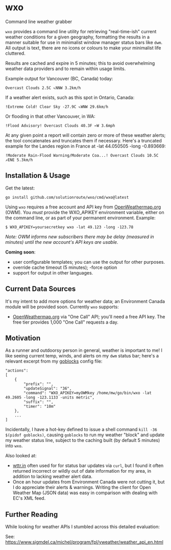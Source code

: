 # wxo
Command line weather grabber

`wxo` provides a command line utility for retrieving "real-time-ish" current
weather conditions for a given geography, formatting the results in a manner
suitable for use in minimalist window manager status bars like `dwm`. All output
is text, there are no icons or colours to make your minimalist life cluttered.

Results are cached and expire in 5 minutes; this to avoid overwhelming weather
data providers and to remain within usage limits.

Example output for Vancouver (BC, Canada) today:

    Overcast Clouds 2.5C ↖NNW 3.2km/h

If a weather alert exists, such as this spot in Ontario, Canada:

    !Extreme Cold! Clear Sky -27.9C ↖WNW 29.6km/h

Or flooding in that other Vancouver, in WA:

    !Flood Advisory! Overcast Clouds 40.3F ←W 3.6mph

At any given point a report will contain zero or more of these weather alerts;
the tool concatenates and truncates them if necessary. Here's a truncated
example for the Landes region in France at -lat 44.050505 -long -0.893669:

    !Moderate Rain-Flood Warning/Moderate Coa...! Overcast Clouds 10.5C ↗ENE 5.3km/h


## Installation & Usage

Get the latest:

    go install github.com/solutionroute/wxo/cmd/wxo@latest

Using `wxo` requires a free account and API key from
[OpenWeathermap.org](https://openweathermap.org/) (OWM).  You *must* provide the
WXO_APIKEY environment variable, either on the command line, or as part of your
permanent environment. Example:

    $ WXO_APIKEY=yoursecretkey wxo -lat 49.123 -long -123.78

_Note: OWM informs new subscribers there may be delay (measured in minutes)
until the new account's API keys are usable._

**Coming soon**: 

* user configurable templates; you can use the output for other purposes.
* override cache timeout (5 minutes); -force option
* support for output in other languages.

## Current Data Sources 

It's my intent to add more options for weather data; an Environment Canada
module will be provided soon. Currently `wxo` supports:

* [OpenWeathermap.org](https://openweathermap.org/) via "One Call" API; you'll
  need a free API key. The free tier provides 1,000 "One Call" requests a day.

## Motivation

As a runner and outdoorsy person in general, weather is important to me! I like
seeing current temp, winds, and alerts on my `dwm` status bar; here's a relevant
excerpt from my [goblocks](https://github.com/Stargarth/Goblocks) config file:

    "actions":
    [
        {
            "prefix": "",
            "updateSignal": "36",
            "command": "WXO_APIKEY=myOWMkey /home/mw/go/bin/wxo -lat 49.2605 -long -123.1133 -units metric",
            "suffix": "",
            "timer": "10m"
        },
        ...
    ]

Incidentally, I have a hot-key defined to issue a shell command `kill -36
$(pidof goblocks)`, causing `goblocks` to run my weather "block" and update my
weather status line, subject to the caching built (by default 5 minutes) into
`wxo`.

Also looked at:

* [wttr.in](https://wttr.in/) often used for for status bar updates via `curl`,
  but I found it often returned incorrect or wildly out of date information for
  my area, in addition to lacking weather alert data.
* Once an hour updates from Environment Canada were not cutting it, but I do
  appreciate their alerts & warnings. Writing the client for Open Weather Map
  (JSON data) was easy in comparison with dealing with EC's XML feed.

## Further Reading

While looking for weather APIs I stumbled across this detailed evaluation:

See: https://www.sigmdel.ca/michel/program/fpl/yweather/weather_api_en.html
